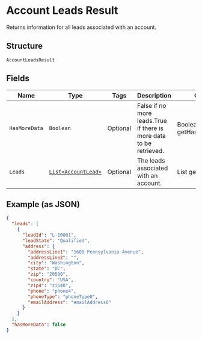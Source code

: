 
# Account Leads Result

Returns information for all leads associated with an account.

## Structure

`AccountLeadsResult`

## Fields

| Name | Type | Tags | Description | Getter | Setter |
|  --- | --- | --- | --- | --- | --- |
| `HasMoreData` | `Boolean` | Optional | False if no more leads.True if there is more data to be retrieved. | Boolean getHasMoreData() | setHasMoreData(Boolean hasMoreData) |
| `Leads` | [`List<AccountLead>`](../../doc/models/account-lead.md) | Optional | The leads associated with an account. | List<AccountLead> getLeads() | setLeads(List<AccountLead> leads) |

## Example (as JSON)

```json
{
  "leads": [
    {
      "leadId": "L-10001",
      "leadState": "Qualified",
      "address": {
        "addressLine1": "1600 Pennsylvania Avenue",
        "addressLine2": "",
        "city": "Washington",
        "state": "DC",
        "zip": "20500",
        "country": "USA",
        "zip4": "zip40",
        "phone": "phone4",
        "phoneType": "phoneType0",
        "emailAddress": "emailAddress6"
      }
    }
  ],
  "hasMoreData": false
}
```

